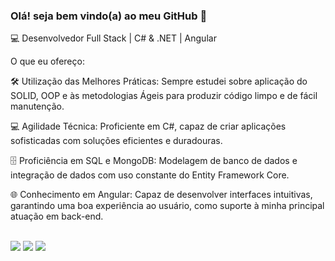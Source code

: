 ### Olá! seja bem vindo(a) ao meu GitHub 👋

💻 Desenvolvedor Full Stack | C# & .NET | Angular

O que eu ofereço:

🛠️ Utilização das Melhores Práticas: Sempre estudei sobre aplicação do SOLID, OOP e às metodologias Ágeis para produzir código limpo e de fácil manutenção.

💻 Agilidade Técnica: Proficiente em C#, capaz de criar aplicações sofisticadas com soluções eficientes e duradouras.

🗄️ Proficiência em SQL e MongoDB: Modelagem de banco de dados e integração de dados com uso constante do Entity Framework Core.

🌐 Conhecimento em Angular: Capaz de desenvolver interfaces intuitivas, garantindo uma boa experiência ao usuário, como suporte à minha principal atuação em back-end.

<br/>
  
<div> 
  <a href="https://www.instagram.com/pedroph.ferreira/" target="_blank"><img src="https://img.shields.io/badge/-Instagram-%23E4405F?style=for-the-badge&logo=instagram&logoColor=white" target="_blank"></a>
  <a href = "mailto:pedrophpvp12@gmail.com"><img src="https://img.shields.io/badge/-Gmail-%23333?style=for-the-badge&logo=gmail&logoColor=white" target="_blank"></a>
  <a href="https://www.linkedin.com/in/pedro-ferreira-11b85117b/" target="_blank"><img src="https://img.shields.io/badge/-LinkedIn-%230077B5?style=for-the-badge&logo=linkedin&logoColor=white" target="_blank"></a> 
</div>
